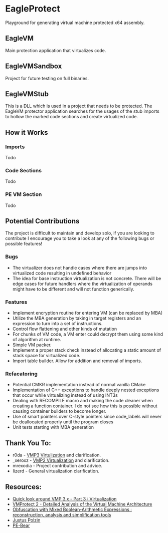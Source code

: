 # EagleProtect

Playground for generating virtual machine protected x64 assembly.

## EagleVM

Main protection application that virtualizes code.

## EagleVMSandbox

Project for future testing on full binaries.

## EagleVMStub

This is a DLL which is used in a project that needs to be protected. The EagleVM protector application searches for the usages of the stub imports to hollow the marked code sections and create virtualized code.

## How it Works

### Imports

Todo

### Code Sections

Todo

### PE VM Section

Todo

## Potential Contributions
The project is difficult to maintain and develop solo, if you are looking to contribute I encourage you to take a look at any of the following bugs or possible features!
### Bugs
- The virtualizer does not handle cases where there are jumps into virtualized code resulting in undefined behavior
- The idea for base instruction virtualization is not concrete. There will be edge cases for future handlers where the virtualization of operands might have to be different and will not function generically.
### Features
- Implement encryption routine for entering VM (can be replaced by MBA)
- Utilize the MBA generation by taking in target registers and an expression to turn into a set of instructions.
- Control flow flattening and other kinds of mutation
- For chunks of VM code, a VM enter could decrypt them using some kind of algorithm at runtime.
- Simple VM packer.
- Implement a proper stack check instead of allocating a static amount of stack space for virtualized code.
- Import table builder. Allow for addition and removal of imports.
### Refacatoring
- Potential CMKR implementation instead of normal vanilla CMake
- Implementation of C++ exceptions to handle deeply nested exceptions that occur while virtualizing instead of using INT3s
- Dealing with RECOMPILE macro and making the code cleaner when creating a function container. I do not see how this is possible without causing container builders to become longer.
- Use of smart pointers over C-style pointers since code_labels will never be deallocated properly until the program closes
- Unit tests starting with MBA generation

## Thank You To:
- r0da - [VMP3 Virtulization](https://whereisr0da.github.io/blog/posts/2021-02-16-vmp-3/) and clarification.
- _xeroxz - [VMP2 Virtualization](https://back.engineering/17/05/2021/) and clarification.
- mrexodia - Project contribution and advice. 
- Iizerd - General virtualization clarification.

## Resources:
- [Quick look around VMP 3.x - Part 3 : Virtualization](https://whereisr0da.github.io/blog/posts/2021-02-16-vmp-3/)
- [VMProtect 2 - Detailed Analysis of the Virtual Machine Architecture](https://back.engineering/17/05/2021/)
- [Obfuscation with Mixed Boolean-Arithmetic Expressions : reconstruction, analysis and simplification tools](https://theses.hal.science/tel-01623849/document)
- [Justus Polzin](https://plzin.github.io/)
- [PE-Bear](https://github.com/hasherezade/pe-bear-releases)